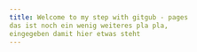 ```yaml
---
title: Welcome to my step with gitgub - pages
das ist noch ein wenig weiteres pla pla, 
eingegeben damit hier etwas steht
---
```


